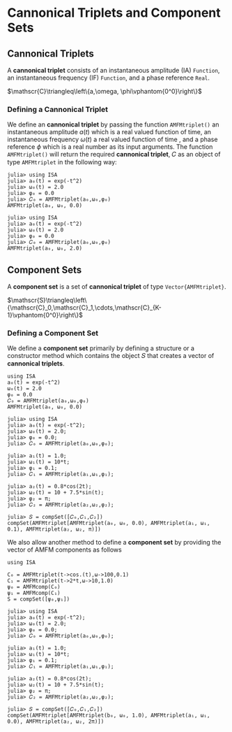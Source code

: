 # Cannonical Triplets and Component Sets

## Cannonical Triplets
A **cannonical triplet** consists of an instantaneous amplitude (IA) `Function`, an instantaneous frequency (IF) `Function`, and a phase reference `Real`.

$\mathscr{C}\triangleq\left\{a,\omega, \phi\vphantom{0^0}\right\}$

### Defining a Cannonical Triplet
We define an **cannonical triplet**  by passing the function `AMFMtriplet()` an instantaneous amplitude $a(t)$ which is a real valued function of time, an instantaneous frequency $\omega(t)$ a real valued function of time
 , and a phase reference $\phi$ which is a real number as its input arguments.
The function `AMFMtriplet()` will return the required **cannonical triplet**, 𝐶 as an object of type `AMFMtriplet` in the following way:

```
julia> using ISA
julia> a₀(t) = exp(-t^2)
julia> ω₀(t) = 2.0
julia> φ₀ = 0.0
julia> 𝐶₀ = AMFMtriplet(a₀,ω₀,φ₀)
AMFMtriplet(a₀, ω₀, 0.0)

```
```
julia> using ISA
julia> a₀(t) = exp(-t^2)
julia> ω₀(t) = 2.0
julia> φ₀ = 0.0
julia> 𝐶₀ = AMFMtriplet(a₀,ω₀,φ₀)
AMFMtriplet(a₀, ω₀, 2.0)

```

## Component Sets
A **component set** is a set of **cannonical triplet** of type `Vector{AMFMtriplet}`.

$\mathscr{S}\triangleq\left\{\mathscr{C}_0,\mathscr{C}_1,\cdots,\mathscr{C}_{K-1}\vphantom{0^0}\right\}$

### Defining a Component Set
We define a **component set** primarily by defining a structure or a constructor method
which contains the object 𝑆 that creates a vector of **cannonical triplets**.

```@repl
using ISA
a₀(t) = exp(-t^2)
ω₀(t) = 2.0
φ₀ = 0.0
𝐶₀ = AMFMtriplet(a₀,ω₀,φ₀)
AMFMtriplet(a₀, ω₀, 0.0)
```



```jldoctest triplets
julia> using ISA
julia> a₀(t) = exp(-t^2);
julia> ω₀(t) = 2.0;
julia> φ₀ = 0.0;
julia> 𝐶₀ = AMFMtriplet(a₀,ω₀,φ₀);

julia> a₁(t) = 1.0;
julia> ω₁(t) = 10*t;
julia> φ₁ = 0.1;
julia> 𝐶₁ = AMFMtriplet(a₁,ω₁,φ₁);

julia> a₂(t) = 0.8*cos(2t);
julia> ω₂(t) = 10 + 7.5*sin(t);
julia> φ₂ = π;
julia> 𝐶₂ = AMFMtriplet(a₂,ω₂,φ₂);

julia> 𝑆 = compSet([𝐶₀,𝐶₁,𝐶₂])
compSet(AMFMtriplet[AMFMtriplet(a₀, ω₀, 0.0), AMFMtriplet(a₁, ω₁, 0.1), AMFMtriplet(a₂, ω₂, π)])
```

We also allow another method to define a **component set** by providing the
vector of AMFM components as follows

```@example
using ISA

C₀ = AMFMtriplet(t->cos.(t),ω->100,0.1)
C₁ = AMFMtriplet(t->2*t,ω->10,1.0)
ψ₀ = AMFMcomp(C₀)
ψ₁ = AMFMcomp(C₁)
S = compSet([ψ₀,ψ₁])

```

```jldoctest triplets
julia> using ISA
julia> a₀(t) = exp(-t^2);
julia> ω₀(t) = 2.0;
julia> φ₀ = 0.0;
julia> 𝐶₀ = AMFMtriplet(a₀,ω₀,φ₀);

julia> a₁(t) = 1.0;
julia> ω₁(t) = 10*t;
julia> φ₁ = 0.1;
julia> 𝐶₁ = AMFMtriplet(a₁,ω₁,φ₁);

julia> a₂(t) = 0.8*cos(2t);
julia> ω₂(t) = 10 + 7.5*sin(t);
julia> φ₂ = π;
julia> 𝐶₂ = AMFMtriplet(a₂,ω₂,φ₂);

julia> 𝑆 = compSet([𝐶₀,𝐶₁,𝐶₂])
compSet(AMFMtriplet[AMFMtriplet(b₀, ω₀, 1.0), AMFMtriplet(a₁, ω₁, 0.0), AMFMtriplet(a₂, ω₂, 2π)])
```
